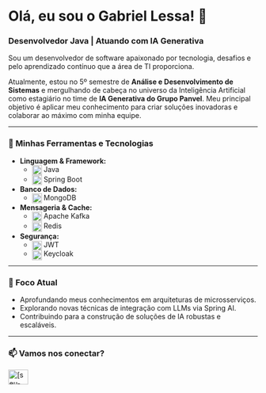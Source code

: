 
# Olá, eu sou o Gabriel Lessa! 👋

### Desenvolvedor Java | Atuando com IA Generativa

Sou um desenvolvedor de software apaixonado por tecnologia, desafios e pelo aprendizado contínuo que a área de TI proporciona.

Atualmente, estou no 5º semestre de **Análise e Desenvolvimento de Sistemas** e mergulhando de cabeça no universo da Inteligência Artificial como estagiário no time de **IA Generativa do Grupo Panvel**. Meu principal objetivo é aplicar meu conhecimento para criar soluções inovadoras e colaborar ao máximo com minha equipe.

---

### 🚀 Minhas Ferramentas e Tecnologias

- **Linguagem & Framework:**
  - <img align="center" alt="Java" height="20" src="https://cdn.jsdelivr.net/gh/devicons/devicon/icons/java/java-original.svg"> Java
  - <img align="center" alt="Spring" height="20" src="https://cdn.jsdelivr.net/gh/devicons/devicon/icons/spring/spring-original.svg"> Spring Boot
- **Banco de Dados:**
  - <img align="center" alt="MongoDB" height="20" src="https://cdn.jsdelivr.net/gh/devicons/devicon/icons/mongodb/mongodb-original.svg"> MongoDB
- **Mensageria & Cache:**
  - <img align="center" alt="Kafka" height="20" src="https://cdn.jsdelivr.net/gh/devicons/devicon/icons/apachekafka/apachekafka-original.svg"> Apache Kafka
  - <img align="center" alt="Redis" height="20" src="https://cdn.jsdelivr.net/gh/devicons/devicon/icons/redis/redis-original.svg"> Redis
- **Segurança:**
  - <img align="center" alt="JWT" height="20" src="https://img.icons8.com/?size=100&id=rHpveptSuwDz&format=png&color=000000" style="margin-bottom: -3px;"> JWT
  - <img align="center" alt="Keycloak" height="20" src="https://img.icons8.com/?size=100&id=37PBwQwtRMDZ&format=png&color=000000" style="margin-bottom: -3px;"> Keycloak

---
### 🎯 Foco Atual

- Aprofundando meus conhecimentos em arquiteturas de microsserviços.
- Explorando novas técnicas de integração com LLMs via Spring AI.
- Contribuindo para a construção de soluções de IA robustas e escaláveis.

---

### 📫 Vamos nos conectar?

<p align="left">
<a href="https://www.linkedin.com/in/gabriel-lessa-1aab21278/" target="blank"><img align="center" src="https://raw.githubusercontent.com/rahuldkjain/github-profile-readme-generator/master/src/images/icons/Social/linked-in-alt.svg" alt="[seu-linkedin](https://www.linkedin.com/in/gabriel-lessa-1aab21278/)" height="30" width="40" /></a>
